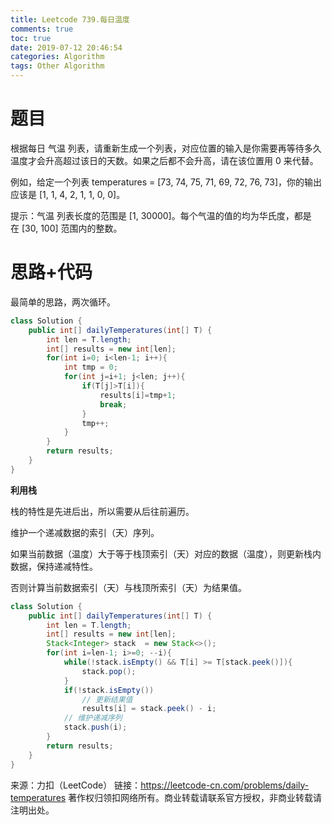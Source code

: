 ```yaml
---
title: Leetcode 739.每日温度
comments: true
toc: true
date: 2019-07-12 20:46:54
categories: Algorithm
tags: Other Algorithm
---
```


# 题目

根据每日 气温 列表，请重新生成一个列表，对应位置的输入是你需要再等待多久温度才会升高超过该日的天数。如果之后都不会升高，请在该位置用 0 来代替。

例如，给定一个列表 temperatures = [73, 74, 75, 71, 69, 72, 76, 73]，你的输出应该是 [1, 1, 4, 2, 1, 1, 0, 0]。

提示：气温 列表长度的范围是 [1, 30000]。每个气温的值的均为华氏度，都是在 [30, 100] 范围内的整数。

# 思路+代码

最简单的思路，两次循环。

```java
class Solution {
    public int[] dailyTemperatures(int[] T) {
        int len = T.length;
        int[] results = new int[len];
        for(int i=0; i<len-1; i++){
            int tmp = 0;
            for(int j=i+1; j<len; j++){
                if(T[j]>T[i]){
                    results[i]=tmp+1;
                    break;
                }
                tmp++;
            }
        }
        return results;
    }
}
```

**利用栈**

栈的特性是先进后出，所以需要从后往前遍历。

维护一个递减数据的索引（天）序列。

如果当前数据（温度）大于等于栈顶索引（天）对应的数据（温度），则更新栈内数据，保持递减特性。

否则计算当前数据索引（天）与栈顶所索引（天）为结果值。

```java
class Solution {
    public int[] dailyTemperatures(int[] T) {
        int len = T.length;
        int[] results = new int[len];
        Stack<Integer> stack  = new Stack<>();
        for(int i=len-1; i>=0; --i){
            while(!stack.isEmpty() && T[i] >= T[stack.peek()]){
                stack.pop();
            }
            if(!stack.isEmpty())
                // 更新结果值
                results[i] = stack.peek() - i;
            // 维护递减序列
            stack.push(i);             
        }
        return results;
    }
}
```

来源：力扣（LeetCode）
链接：https://leetcode-cn.com/problems/daily-temperatures
著作权归领扣网络所有。商业转载请联系官方授权，非商业转载请注明出处。
